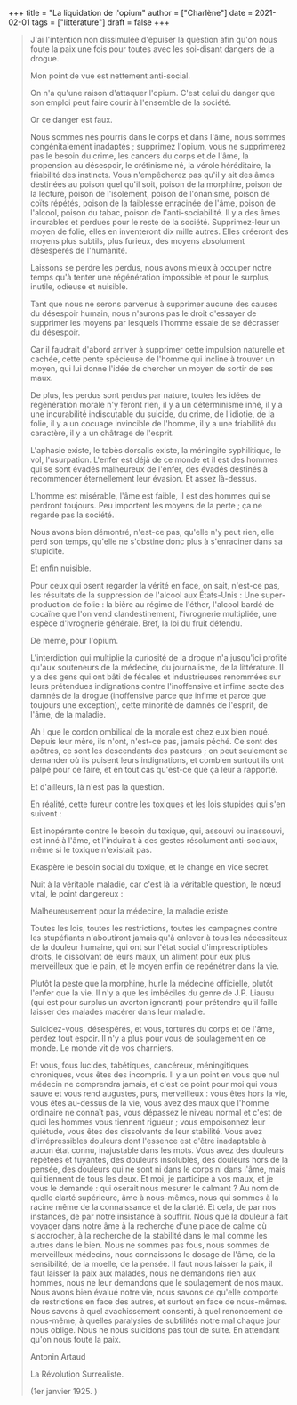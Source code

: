 +++
title = "La liquidation de l'opium"
author =  ["Charlène"]
date = 2021-02-01
tags = ["litterature"]
draft = false
+++

> J'ai l'intention non dissimulée d'épuiser la question afin qu'on nous foute la paix une fois pour toutes avec les soi-disant dangers de la drogue.
>
> Mon point de vue est nettement anti-social.
>
> On n'a qu'une raison d'attaquer l'opium. C'est celui du danger que son emploi peut faire courir à l'ensemble de la société.
>
> Or ce danger est faux.
>
> Nous sommes nés pourris dans le corps et dans l'âme, nous sommes congénitalement inadaptés ; supprimez l'opium, vous ne supprimerez pas le besoin du crime, les cancers du corps et de l'âme, la propension au désespoir, le crétinisme né, la vérole héréditaire, la friabilité des instincts. Vous n'empêcherez pas qu'il y ait des âmes destinées au poison quel qu'il soit, poison de la morphine, poison de la lecture, poison de l'isolement, poison de l'onanisme, poison de coïts répétés, poison de la faiblesse enracinée de l'âme, poison de l'alcool, poison du tabac, poison de l'anti-sociabilité. Il y a des âmes incurables et perdues pour le reste de la société. Supprimez-leur un moyen de folie, elles en inventeront dix mille autres. Elles créeront des moyens plus subtils, plus furieux, des moyens absolument désespérés de l'humanité.
>
> Laissons se perdre les perdus, nous avons mieux à occuper notre temps qu'à tenter une régénération impossible et pour le surplus, inutile, odieuse et nuisible.
>
> Tant que nous ne serons parvenus à supprimer aucune des causes du désespoir humain, nous n'aurons pas le droit d'essayer de supprimer les moyens par lesquels l'homme essaie de se décrasser du désespoir.
>
> Car il faudrait d'abord arriver à supprimer cette impulsion naturelle et cachée, cette pente spécieuse de l'homme qui incline à trouver un moyen, qui lui donne l'idée de chercher un moyen de sortir de ses maux.
>
> De plus, les perdus sont perdus par nature, toutes les idées de régénération morale n'y feront rien, il y a un déterminisme inné, il y a une incurabilité indiscutable du suicide, du crime, de l'idiotie, de la folie, il y a un cocuage invincible de l'homme, il y a une friabilité du caractère, il y a un châtrage de l'esprit.
>
> L'aphasie existe, le tabès dorsalis existe, la méningite syphilitique, le vol, l'usurpation. L'enfer est déjà de ce monde et il est des hommes qui se sont évadés malheureux de l'enfer, des évadés destinés à recommencer éternellement leur évasion. Et assez là-dessus.
>
> L'homme est misérable, l'âme est faible, il est des hommes qui se perdront toujours. Peu importent les moyens de la perte ; ça ne regarde pas la société.
>
> Nous avons bien démontré, n'est-ce pas, qu'elle n'y peut rien, elle perd son temps, qu'elle ne s'obstine donc plus à s'enraciner dans sa stupidité.
>
> Et enfin nuisible.
>
> Pour ceux qui osent regarder la vérité en face, on sait, n'est-ce pas, les résultats de la suppression de l'alcool aux États-Unis :
> Une super-production de folie : la bière au régime de l'éther, l'alcool bardé de cocaïne que l'on vend clandestinement, l'ivrognerie multipliée, une espèce d'ivrognerie générale. Bref, la loi du fruit défendu.
>
> De même, pour l'opium.
>
> L'interdiction qui multiplie la curiosité de la drogue n'a jusqu'ici profité qu'aux souteneurs de la médecine, du journalisme, de la littérature. Il y a des gens qui ont bâti de fécales et industrieuses renommées sur leurs prétendues indignations contre l'inoffensive et infime secte des damnés de la drogue (inoffensive parce que infime et parce que toujours une exception), cette minorité de damnés de l'esprit, de l'âme, de la maladie.
>
> Ah ! que le cordon ombilical de la morale est chez eux bien noué. Depuis leur mère, ils n'ont, n'est-ce pas, jamais péché. Ce sont des apôtres, ce sont les descendants des pasteurs ; on peut seulement se demander où ils puisent leurs indignations, et combien surtout ils ont palpé pour ce faire, et en tout cas qu'est-ce que ça leur a rapporté.
>
> Et d'ailleurs, là n'est pas la question.
>
> En réalité, cette fureur contre les toxiques et les lois stupides qui s'en suivent :
>
> Est inopérante contre le besoin du toxique, qui, assouvi ou inassouvi, est inné à l'âme, et l'induirait à des gestes résolument anti-sociaux, même si le toxique n'existait pas.
>
> Exaspère le besoin social du toxique, et le change en vice secret.
>
> Nuit à la véritable maladie, car c'est là la véritable question, le nœud vital, le point dangereux :
>
> Malheureusement pour la médecine, la maladie existe.
>
> Toutes les lois, toutes les restrictions, toutes les campagnes contre les stupéfiants n'aboutiront jamais qu'à enlever à tous les nécessiteux de la douleur humaine, qui ont sur l'état social d'imprescriptibles droits, le dissolvant de leurs maux, un aliment pour eux plus merveilleux que le pain, et le moyen enfin de repénétrer dans la vie.
>
> Plutôt la peste que la morphine, hurle la médecine officielle, plutôt l'enfer que la vie. Il n'y a que les imbéciles du genre de J.P. Liausu (qui est pour surplus un avorton ignorant) pour prétendre qu'il faille laisser des malades macérer dans leur maladie.
>
> Suicidez-vous, désespérés, et vous, torturés du corps et de l'âme, perdez tout espoir. Il n'y a plus pour vous de soulagement en ce monde. Le monde vit de vos charniers.
>
> Et vous, fous lucides, tabétiques, cancéreux, méningitiques chroniques, vous êtes des incompris. Il y a un point en vous que nul médecin ne comprendra jamais, et c'est ce point pour moi qui vous sauve et vous rend augustes, purs, merveilleux : vous êtes hors la vie, vous êtes au-dessus de la vie, vous avez des maux que l'homme ordinaire ne connaît pas, vous dépassez le niveau normal et c'est de quoi les hommes vous tiennent rigueur ; vous empoisonnez leur quiétude, vous êtes des dissolvants de leur stabilité. Vous avez d'irrépressibles douleurs dont l'essence est d'être inadaptable à aucun état connu, inajustable dans les mots. Vous avez des douleurs répétées et fuyantes, des douleurs insolubles, des douleurs hors de la pensée, des douleurs qui ne sont ni dans le corps ni dans l'âme, mais qui tiennent de tous les deux. Et moi, je participe à vos maux, et je vous le demande : qui oserait nous mesurer le calmant ? Au nom de quelle clarté supérieure, âme à nous-mêmes, nous qui sommes à la racine même de la connaissance et de la clarté. Et cela, de par nos instances, de par notre insistance à souffrir. Nous que la douleur a fait voyager dans notre âme à la recherche d'une place de calme où s'accrocher, à la recherche de la stabilité dans le mal comme les autres dans le bien. Nous ne sommes pas fous, nous sommes de merveilleux médecins, nous connaissons le dosage de l'âme,  de la sensibilité, de la moelle, de la pensée. Il faut nous laisser la paix, il faut laisser la paix aux malades, nous ne demandons rien aux hommes, nous ne leur demandons que le soulagement de nos maux. Nous avons bien évalué notre vie, nous savons ce qu'elle comporte de restrictions en face des autres, et surtout en face de nous-mêmes. Nous savons à quel avachissement consenti, à quel renoncement de nous-même, à quelles paralysies de subtilités notre mal chaque jour nous oblige. Nous ne nous suicidons pas tout de suite. En attendant qu'on nous foute la paix.
>
> Antonin Artaud
>
> La Révolution Surréaliste.
>
> (1er janvier 1925. )
